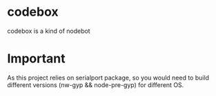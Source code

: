 # codebox
codebox is a kind of nodebot
# Important
As this project relies on serialport package, so you would need to build different versions (nw-gyp && node-pre-gyp) for different OS.

